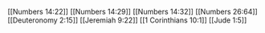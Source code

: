 [[Numbers 14:22]]
[[Numbers 14:29]]
[[Numbers 14:32]]
[[Numbers 26:64]]
[[Deuteronomy 2:15]]
[[Jeremiah 9:22]]
[[1 Corinthians 10:1]]
[[Jude 1:5]]
